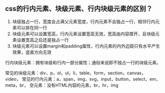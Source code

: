 ## css的行内元素、块级元素、行内块级元素的区别？
1. 块级独占一行，宽度会占满父元素宽度，行内元素不会独占一行，相邻行内元素可以排在同一行
2. 块级元素可以设置宽高，行内元素设置宽高无效，宽高由内容撑开，且块级元素设置宽高之后还是独占一行
3. 块级元素可以设置margin和padding属性，行内元素的内外边距只有水平产生效果，竖直方向无效

行内块级元素：拥有块级和行内一部分属性；通俗来说即不独占一行的块级元素。

常见的块级元素：div，p，ol，ul，li，table，form，section，canvas，video，
常见的行内元素：a，span，img，svg，input，button，select，em，meta，br，
空元素：没有HTML内容的元素，br，hr，img

